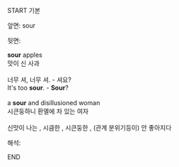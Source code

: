 START
기본

앞면:
sour


뒷면:
<div><b>sour</b> apples </div><div>맛이 신 사과</div><div><br></div><div><div><div>너무 셔, 너무 셔. - 셔요?</div></div><div><div>It's too <strong>sour</strong>. - <strong>Sour</strong>?</div></div></div><div><br></div><div><div>a <b>sour</b> and disillusioned woman </div><div>시큰둥하니 환멸에 차 있는 여자</div></div><div><br></div><div>신맛이 나는 , 시큼한 , 시큰둥한 , (관계 분위기등이) 안 좋아지다</div>


해석:

END